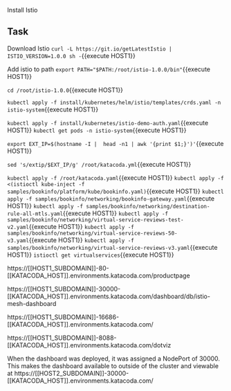 
Install Istio

## Task

Download  Istio 
`curl -L https://git.io/getLatestIstio | ISTIO_VERSION=1.0.0 sh -`{{execute HOST1}}

Add istio to path
`export PATH="$PATH:/root/istio-1.0.0/bin"`{{execute HOST1}}

`cd /root/istio-1.0.0`{{execute HOST1}}


`kubectl apply -f install/kubernetes/helm/istio/templates/crds.yaml -n istio-system`{{execute HOST1}}

`kubectl apply -f install/kubernetes/istio-demo-auth.yaml`{{execute HOST1}}
`kubectl get pods -n istio-system`{{execute HOST1}}

`export EXT_IP=$(hostname -I |  head -n1 | awk '{print $1;}')'`{{execute HOST1}}

`sed 's/extip/$EXT_IP/g' /root/katacoda.yml`{{execute HOST1}}

`kubectl apply -f /root/katacoda.yaml`{{execute HOST1}}
`kubectl apply -f <(istioctl kube-inject -f samples/bookinfo/platform/kube/bookinfo.yaml)`{{execute HOST1}}
`kubectl apply -f samples/bookinfo/networking/bookinfo-gateway.yaml`{{execute HOST1}}
`kubectl apply -f samples/bookinfo/networking/destination-rule-all-mtls.yaml`{{execute HOST1}}
`kubectl apply -f samples/bookinfo/networking/virtual-service-reviews-test-v2.yaml`{{execute HOST1}}
`kubectl apply -f samples/bookinfo/networking/virtual-service-reviews-50-v3.yaml`{{execute HOST1}}
`kubectl apply -f samples/bookinfo/networking/virtual-service-reviews-v3.yaml`{{execute HOST1}}
`istioctl get virtualservices`{{execute HOST1}}

https://[[HOST1_SUBDOMAIN]]-80-[[KATACODA_HOST]].environments.katacoda.com/productpage

https://[[HOST1_SUBDOMAIN]]-30000-[[KATACODA_HOST]].environments.katacoda.com/dashboard/db/istio-mesh-dashboard

https://[[HOST1_SUBDOMAIN]]-16686-[[KATACODA_HOST]].environments.katacoda.com/

https://[[HOST1_SUBDOMAIN]]-8088-[[KATACODA_HOST]].environments.katacoda.com/dotviz

When the dashboard was deployed, it was assigned a NodePort of 30000. This makes the dashboard available to outside of the cluster and viewable at https://[[HOST2_SUBDOMAIN]]-30000-[[KATACODA_HOST]].environments.katacoda.com/



